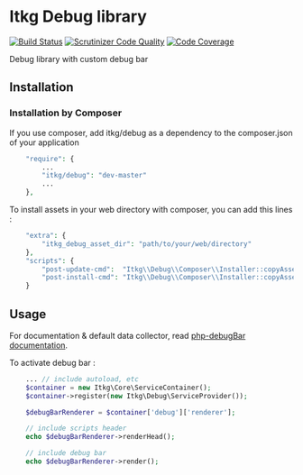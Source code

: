 Itkg Debug library
==================

[![Build Status](https://travis-ci.org/itkg/debug.svg?branch=master)](https://travis-ci.org/itkg/debug)
[![Scrutinizer Code Quality](https://scrutinizer-ci.com/g/itkg/debug/badges/quality-score.png?b=master)](https://scrutinizer-ci.com/g/itkg/debug/?branch=master)
[![Code Coverage](https://scrutinizer-ci.com/g/itkg/debug/badges/coverage.png?b=master)](https://scrutinizer-ci.com/g/itkg/debug/?branch=master)


Debug library with custom debug bar

## Installation

### Installation by Composer

If you use composer, add itkg/debug as a dependency to the composer.json of your application

```php
    "require": {
        ...
        "itkg/debug": "dev-master"
        ...
    },

```

To install assets in your web directory with composer, you can add this lines :

```php
    "extra": {
        "itkg_debug_asset_dir": "path/to/your/web/directory"
    },
    "scripts": {
        "post-update-cmd":  "Itkg\\Debug\\Composer\\Installer::copyAssets",
        "post-install-cmd": "Itkg\\Debug\\Composer\\Installer::copyAssets"
    }
```

## Usage

For documentation & default data collector, read [php-debugBar documentation](https://github.com/maximebf/php-debugbar).

To activate debug bar :
```php
    ... // include autoload, etc
    $container = new Itkg\Core\ServiceContainer();
    $container->register(new Itkg\Debug\ServiceProvider());

    $debugBarRenderer = $container['debug']['renderer'];

    // include scripts header
    echo $debugBarRenderer->renderHead();

    // include debug bar
    echo $debugBarRenderer->render();

```